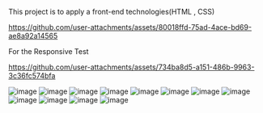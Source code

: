 This project is to apply a front-end technologies(HTML , CSS)



https://github.com/user-attachments/assets/80018ffd-75ad-4ace-bd69-ae8a92a14565



For the Responsive Test



https://github.com/user-attachments/assets/734ba8d5-a151-486b-9963-3c36fc574bfa

![image](https://github.com/user-attachments/assets/6743014e-0a64-4f3e-b4b9-975c6918d667)
![image](https://github.com/user-attachments/assets/9cb925f4-eaca-4b73-aca7-b9cebeac3d3c)
![image](https://github.com/user-attachments/assets/1dd0fc98-8e1f-4794-9b36-137e9937da29)
![image](https://github.com/user-attachments/assets/4259302f-f1d2-46fb-929d-a667ff8d7027)
![image](https://github.com/user-attachments/assets/f4115d39-5ecd-4f59-95e8-9a3df11e5764)
![image](https://github.com/user-attachments/assets/1d4ac9e0-4375-4d90-b3dd-48e77d5ed04b)
![image](https://github.com/user-attachments/assets/ae6ebc49-3d69-40fd-a4c9-86fabddd91ff)
![image](https://github.com/user-attachments/assets/4403bf18-f27a-470d-8848-752f5aa47aa0)
![image](https://github.com/user-attachments/assets/8825a433-f9ca-4980-8785-6fddc21da546)
![image](https://github.com/user-attachments/assets/cc911e17-7298-49a1-8930-353c9535fe9d)
![image](https://github.com/user-attachments/assets/836c1e75-af9f-42ce-b90f-274257b3ca9f)
![image](https://github.com/user-attachments/assets/3b8f4696-ec26-412f-9734-4705c32677c1)
